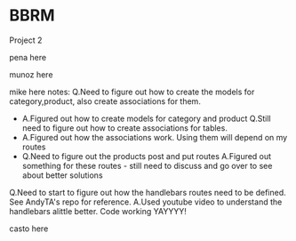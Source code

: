 # BBRM
Project 2

pena here

munoz here

mike here
notes: 
Q.Need to figure out how to create the models for category,product, also create associations for them.
- A.Figured out how to create models for category and product
Q.Still need to figure out how to create associations for tables.
- A.Figured out how the associations work.  Using them will depend on my routes
- Q.Need to figure out the products post and put routes
A.Figured out something for these routes - still need to discuss and go over to see about better solutions

Q.Need to start to figure out how the handlebars routes need to be defined. See AndyTA's repo for reference. 
A.Used youtube video to understand the handlebars alittle better.  Code working YAYYYY!

casto here

